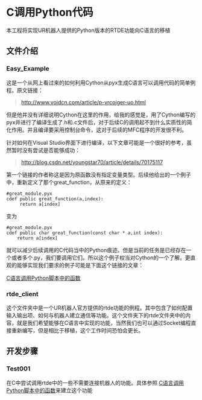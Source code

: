 # C调用Python代码

本工程将实现UR机器人提供的Python版本的RTDE功能向C语言的移植

## 文件介绍

### Easy_Example

这是一个从网上看过来的如何利用Cython从pyx生成C语言可以调用代码的简单例程。原文链接：

> http://www.voidcn.com/article/p-vrcojger-uo.html

但是他并没有详细说明Cython在这里的作用，给我的感觉是，用了Cython编写的pyx并进行了编译生成了.h和.c文件后，对于后续C的调用起不到什么实质性的简化作用。并且编译要采用控制台命令，这对于后续的MFC程序的开发很不利。

针对如何在Visual Studio界面下进行编译，以下文章可能是一个很好的参考，虽然暂时没有尝试是否能够成功：

> http://blog.csdn.net/youngstar70/article/details/70175117

第一个链接的作者称这是因为原函数没有指定变量类型。后续他给出的一个例子中，重新定义了那个great_function，从原来的定义：

```
#great_module.pyx
cdef public great_function(a,index):
     return a[index]
```

变为

```
#great_module.pyx
cdef public char great_function(const char * a,int index):
    return a[index]
```

就可以减少后续调用的C代码当中的Python痕迹。但是当前的任务是已经存在一个或者多个.py，我们要调用它们。所以这个例子权当对Cython的一个了解。更直观的能够实现我们要求的例子可能是下面这个链接的文章：

[C语言调用Python脚本中的函数](http://blog.csdn.net/hexiaomin_1984/article/details/37969193)

### rtde_client

这个文件夹中是一个UR机器人官方提供的rtde功能的例程。其中包含了如何配置输入输出项、如何与机器人建立通信等功能。这个文件夹下的rtde文件夹中的内容，就是我们希望能够在C语言中实现的功能，当然我们也可以通过Socket编程直接重新编写，但是相比于移植，这个工作时间恐怕会更长。

## 开发步骤

### Test001

在C中尝试调用rtde中的一些不需要连接机器人的功能。具体参照
[C语言调用Python脚本中的函数](http://blog.csdn.net/hexiaomin_1984/article/details/37969193)来建立这个功能